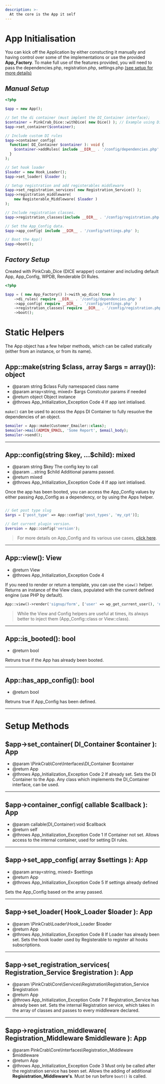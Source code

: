 ```yaml
---
description: >-
  At the core is the App it self
---
```


# App Initialisation

You can kick off the Application by either constucting it manually and having control over some of the implementations or use the provided **App_Factory**. To make full use of the features provided, you will need to pass the dependencies.php, registration.php, settings.php [ (see setup for more details) ](../setup.md)

## *Manual Setup* ##
```php
<?php

$app = new App();

// Set the di container (must implent the DI_Container interface);
$container = PinkCrab_Dice::withDice( new Dice() ); // Example using Dice wrapper.
$app->set_container($container);

// Include custom DI rules
$app->container_config(
  function( DI_Container $container ): void {
    $container->addRules( include __DIR__ . '/config/dependencies.php' );
  }
);

// Set hook loader
$loader = new Hook_Loader();
$app->set_loader( $loader );

// Setup registration and add registerables middleware
$app->set_registration_services( new Registration_Service() );
$app->registration_middleware(
	new Registerable_Middleware( $loader )
);

// Include registration classes.
$app->registration_classes(include __DIR__ . '/config/registration.php' );

// Set the App_Config data.
$app->app_config( include __DIR__ . '/config/settings.php' );

// Boot the App()
$app->boot();
```
## *Factory Setup* ##
Created with PinkCrab_Dice (DICE wrapper) container and including default App, App_Config, WPDB, Renderable DI Rules.
```php
<?php

$app = ( new App_Factory() )->with_wp_dice( true )
	->di_rules( require __DIR__ . '/config/dependencies.php' )
	->app_config( require __DIR__ . '/config/settings.php' )
	->registration_classes( require __DIR__ . '/config/registration.php' )
	->boot();

```


# Static Helpers #

The App object has a few helper methods, which can be called statically (either from an instance, or from its name). 

## App::make(string $class, array $args = array()): object ##
* @param string $class Fully namespaced class name
* @param array<string, mixed> $args Constcutor params if needed
* @return object Object instance
* @throws App_Initialization_Exception Code 4 If app isnt intialised.

```make()``` can be used to access the Apps DI Container to fully resuolve the dependencies of an object. 

```php 
$emailer = App::make(Customer_Emailer::class);
$emailer->mail(ADMIN_EMAIL, 'Some Report', $email_body);
$emailer->send();
```

---

## App::config(string \$key, ...$child): mixed ##
* @param string $key The config key to call
* @param ...string $child Additional params passed.
* @return mixed
* @throws App_Initialization_Exception Code 4 If app isnt intialised.

Once the app has been booted, you can access the App_Config values by either passing App_Config as a dependency, or by using the Apps helper.

```php

// Get post type slug
$args = ['post_type' => App::config('post_types', 'my_cpt')];

// Get current plugin version.
$version = App::config('version');
```

> For more details on App_Config and its various use cases, [click here](app_config).

---

## App::view(): View ##
* @return View
* @throws App_Initialization_Exception Code 4

If you need to render or return a template, you can use the ```view()``` helper. Returns an instance of the View class, populated with the current defined engine (use PHP by default).

```php
App::view()->render('signup/form', ['user' => wp_get_current_user(), 'nonce' => $nonce]);
```

> While the View and Config helpers are useful at times, its always better to inject them (App_Config::class or View::class).

---

## App::is_booted(): bool ##
* @return bool

Retruns true if the App has already been booted.

---

## App::has_app_config(): bool ##
* @return bool

Retruns true if App_Config has been defined.

---

# Setup Methods #

## $app->set_container( DI_Container $container ): App
* @param \PinkCrab\Core\Interfaces\DI_Container $container
* @return App
* @throws App_Initialization_Exception Code 2 If already set.
Sets the DI Container to the App. Any class which implements the DI_Container interface, can be used. 

---

## $app->container_config( callable $callback ): App
* @param callable(DI_Container):void $callback
* @return self
* @throws App_Initialization_Exception Code 1 If Container not set.
Allows access to the internal container, used for setting DI rules.

---

## $app->set_app_config( array $settings ): App
* @param array<string, mixed> $settings
* @return App
* @throws App_Initialization_Exception Code 5 If settings already defined

Sets the App_Config based on the array passed.

---

## $app->set_loader( Hook_Loader $loader ): App
* @param \PinkCrab\Loader\Hook_Loader $loader
* @return App
* @throws App_Initialization_Exception Code 8 If Loader has already been set.
Sets the hook loader used by Registerable to register all hooks subscriptions.

---

## $app->set_registration_services( Registration_Service $registration ): App
* @param \PinkCrab\Core\Services\Registration\Registration_Service $registration
* @return App
* @throws App_Initialization_Exception Code 7 If Registration_Service has already been set.
Sets the internal Registration service, which takes in the array of classes and passes to every middleware declared.

---

## $app->registration_middleware( Registration_Middleware $middleware ): App
* @param PinkCrab\Core\Interfaces\Registration_Middleware $middleware
* @return App
* @throws App_Initialization_Exception Code 3 Must only be called after the registration service has been set.
Allows the adding of additional **Regisistration_Middleware's**. Must be run before `boot()` is called.